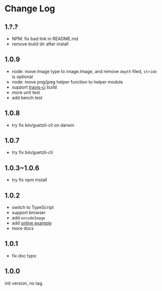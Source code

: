 # Change Log

<!--
## x.y.z

TODO
-->

## 1.?.?

- NPM: fix bad link in README.md
- remove build dir after install


## 1.0.9

- node: move Image type to image.Image, and remove `depth` filed, `stride` is optional
- node: move png/jpeg helper function to helper module
- support [travis-ci](https://travis-ci.org/chai2010/guetzli-js) build
- more unit test
- add bench test

## 1.0.8

- try fix bin/guetzli-cli on darwin

## 1.0.7

- try fix bin/guetzli-cli

## 1.0.3~1.0.6

- try fix npm install

## 1.0.2

- switch to TypeScript
- support browser
- add `encodeImage`
- add [online example](https://chai2010.github.io/guetzli-js/example/)
- more docs


## 1.0.1

- fix doc typo

 
## 1.0.0

init version, no tag.


